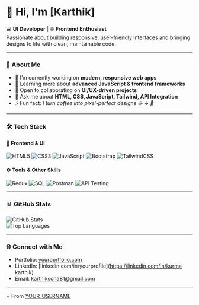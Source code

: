 # 👋 Hi, I'm [Karthik]

💻 **UI Developer** | 🌐 **Frontend Enthusiast**  
Passionate about building responsive, user-friendly interfaces and bringing designs to life with clean, maintainable code.

---

### 🚀 About Me
- 🔭 I’m currently working on **modern, responsive web apps**
- 🌱 Learning more about **advanced JavaScript & frontend frameworks**
- 🤝 Open to collaborating on **UI/UX-driven projects**
- 💬 Ask me about **HTML, CSS, JavaScript, Tailwind, API Integration**
- ⚡ Fun fact: *I turn coffee into pixel-perfect designs ☕ → 🎨*

---

### 🛠️ Tech Stack

#### 🎨 Frontend & UI
![HTML5](https://img.shields.io/badge/HTML5-E34F26?logo=html5&logoColor=fff)
![CSS3](https://img.shields.io/badge/CSS3-1572B6?logo=css3&logoColor=fff)
![JavaScript](https://img.shields.io/badge/JavaScript-F7DF1E?logo=javascript&logoColor=000)
![Bootstrap](https://img.shields.io/badge/Bootstrap-7952B3?logo=bootstrap&logoColor=fff)
![TailwindCSS](https://img.shields.io/badge/Tailwind_CSS-38B2AC?logo=tailwind-css&logoColor=fff)

#### ⚙️ Tools & Other Skills
![Redux](https://img.shields.io/badge/Redux-764ABC?logo=redux&logoColor=fff)
![SQL](https://img.shields.io/badge/SQL-4479A1?logo=database&logoColor=fff)
![Postman](https://img.shields.io/badge/Postman-FF6C37?logo=postman&logoColor=fff)
![API Testing](https://img.shields.io/badge/API_Testing-000000?logo=swagger&logoColor=fff)

---

### 📊 GitHub Stats
![GitHub Stats](https://github-readme-stats.vercel.app/api?username=karthik736&show_icons=true&theme=radical)  
![Top Languages](https://github-readme-stats.vercel.app/api/top-langs/?username=karthik736&layout=compact&theme=radical)

---

### 🌐 Connect with Me
- Portfolio: [yourportfolio.com](https://yourportfolio.com)  
- LinkedIn: [linkedin.com/in/yourprofile](https://linkedin.com/in/kurma karthik)  
- Email: karthiksona81@gmail.com

---

⭐️ From [YOUR_USERNAME](https://github.com/karthik736)
